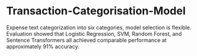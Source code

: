 # Transaction-Categorisation-Model
Expense text categorization into six categories, model selection is flexible. Evaluation showed that Logistic Regression, SVM, Random Forest, and Sentence Transformers all achieved comparable performance at approximately 91% accuracy.
